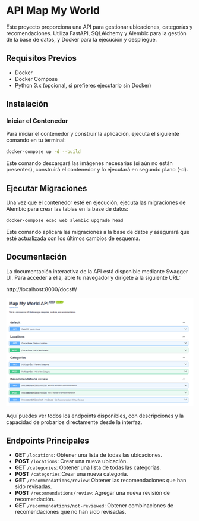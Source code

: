 # API Map My World

Este proyecto proporciona una API para gestionar ubicaciones, categorías y recomendaciones. Utiliza FastAPI, SQLAlchemy y Alembic para la gestión de la base de datos, y Docker para la ejecución y despliegue.

## Requisitos Previos

- Docker
- Docker Compose
- Python 3.x (opcional, si prefieres ejecutarlo sin Docker)

## Instalación

### Iniciar el Contenedor

Para iniciar el contenedor y construir la aplicación, ejecuta el siguiente comando en tu terminal:

```bash
docker-compose up -d --build
```

Este comando descargará las imágenes necesarias (si aún no están presentes), construirá el contenedor y lo ejecutará en segundo plano (-d).

## Ejecutar Migraciones

Una vez que el contenedor esté en ejecución, ejecuta las migraciones de Alembic para crear las tablas en la base de datos:

```bash
docker-compose exec web alembic upgrade head
```

Este comando aplicará las migraciones a la base de datos y asegurará que esté actualizada con los últimos cambios de esquema.

## Documentación
La documentación interactiva de la API está disponible mediante Swagger UI. Para acceder a ella, abre tu navegador y dirígete a la siguiente URL:

http://localhost:8000/docs#/

![alt text](image.png)

Aquí puedes ver todos los endpoints disponibles, con descripciones y la capacidad de probarlos directamente desde la interfaz.

## Endpoints Principales
* **GET** `/locations`: Obtener una lista de todas las ubicaciones.
* **POST** `/locations`:  Crear una nueva ubicación.
* **GET** `/categories`: Obtener una lista de todas las categorías.
* **POST** `/categories`:Crear una nueva categoría.
* **GET** `/recommendations/review`: Obtener las recomendaciones que han sido revisadas.
* **POST** `/recommendations/review`: Agregar una nueva revisión de recomendación.
* **GET** `/recommendations/not-reviewed`: Obtener combinaciones de recomendaciones que no han sido revisadas.